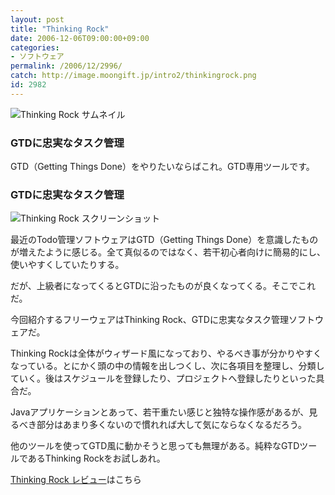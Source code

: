 ```yaml
---
layout: post
title: "Thinking Rock"
date: 2006-12-06T09:00:00+09:00
categories:
- ソフトウェア
permalink: /2006/12/2996/
catch: http://image.moongift.jp/intro2/thinkingrock.png
id: 2982
---
```

 ![Thinking Rock サムネイル](http://image.moongift.jp/intro2/thinkingrock.t.png "Thinking Rock サムネイル")
  

### GTDに忠実なタスク管理
  
GTD（Getting Things Done）をやりたいならばこれ。GTD専用ツールです。  
<!--more-->  

### GTDに忠実なタスク管理
  

![Thinking Rock スクリーンショット](http://image.moongift.jp/intro2/thinkingrock.png "Thinking Rock スクリーンショット")

  

最近のTodo管理ソフトウェアはGTD（Getting Things Done）を意識したものが増えたように感じる。全て真似るのではなく、若干初心者向けに簡易的にし、使いやすくしていたりする。

  

だが、上級者になってくるとGTDに沿ったものが良くなってくる。そこでこれだ。

  

今回紹介するフリーウェアはThinking Rock、GTDに忠実なタスク管理ソフトウェアだ。

  

Thinking Rockは全体がウィザード風になっており、やるべき事が分かりやすくなっている。とにかく頭の中の情報を出しつくし、次に各項目を整理し、分類していく。後はスケジュールを登録したり、プロジェクトへ登録したりといった具合だ。

  

Javaアプリケーションとあって、若干重たい感じと独特な操作感があるが、見るべき部分はあまり多くないので慣れれば大して気にならなくなるだろう。

  

他のツールを使ってGTD風に動かそうと思っても無理がある。純粋なGTDツールであるThinking Rockをお試しあれ。

  

[Thinking Rock レビュー](http://fw.moongift.jp/review/i-3003.html)はこちら

